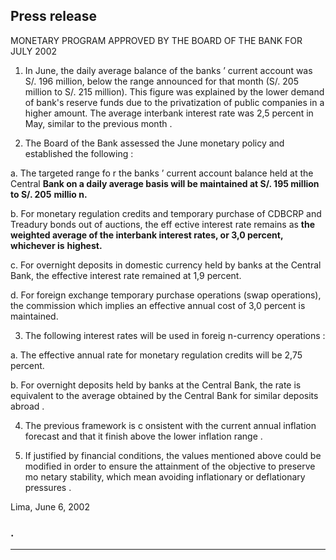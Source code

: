 ## Press release

 MONETARY PROGRAM APPROVED BY THE BOARD
 OF THE BANK FOR JULY 2002

1. In June, the daily average balance of the banks ’ current account was S/. 196 million,
below the range announced for that month (S/. 205 million to S/. 215 million). This
figure was explained by the lower demand of bank's reserve funds due to the
privatization of public companies in a higher amount. The average interbank interest
rate was 2,5 percent in May, similar to the previous month .

2. The Board of the Bank assessed the June monetary policy and established the following :

a. The targeted range fo r the banks ’ current account balance held at the Central
**Bank on a daily average basis will be maintained at S/. 195 million to S/. 205**
**millio n.**

b. For monetary regulation credits and temporary purchase of CDBCRP and
Treadury bonds out of auctions, the eff ective interest rate remains as **the**
**weighted average of the interbank interest rates, or 3,0 percent, whichever is**
**highest.**

c. For overnight deposits in domestic currency held by banks at the Central Bank,
the effective interest rate remained at  1,9 percent.

d. For foreign exchange temporary purchase operations (swap operations), the
commission which implies an effective annual cost of 3,0 percent is maintained.

3. The following interest rates will be used in foreig n-currency operations :

a. The effective annual rate for monetary regulation credits will be 2,75 percent.

b. For overnight deposits held by banks at the Central Bank, the rate is equivalent to
the average obtained by the Central Bank for similar deposits abroad .

4. The previous framework is c onsistent with the current annual inflation forecast and that
it finish above the lower inflation range .

5. If justified by financial conditions, the values mentioned above could be modified in
order to ensure the attainment of the objective to preserve mo netary stability, which
mean avoiding inflationary or deflationary pressures .

Lima, June 6, 2002

### . 


-----

